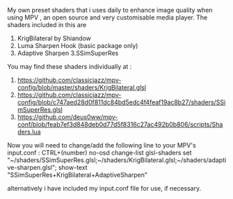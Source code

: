 My own preset shaders that i uses daily to enhance image quality when using MPV , an open source and very customisable media player.
The shaders included in this are 
  1. KrigBilateral by Shiandow
  2. Luma Sharpen Hook (basic package only)
  3. Adaptive Sharpen
  3.SSimSuperRes
  
You may find these shaders individually at :
 1. https://github.com/classicjazz/mpv-config/blob/master/shaders/KrigBilateral.glsl
 2. https://github.com/classicjazz/mpv-config/blob/c747aed28d0f811dc84bd5edc4f4feaf19ac8b27/shaders/SSimSuperRes.glsl
 3. https://github.com/deus0ww/mpv-conf/blob/feab7ef3d848deb0d77d5f8316c27ac492b0b806/scripts/Shaders.lua
  


Now you will need to change/add the following line to your MPV's input.conf : 
CTRL+(number) no-osd change-list glsl-shaders set "~/shaders/SSimSuperRes.glsl;~/shaders/KrigBilateral.glsl;~/shaders/adaptive-sharpen.glsl"; show-text "SSimSuperRes+KrigBilateral+AdaptiveSharpen"

alternatively i have included my input.conf file for use, if necessary.
